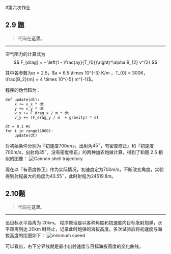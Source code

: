 #第六次作业

## 2.9 题

>代码在**这里**。

-------------------
空气阻力的计算式为
$$ F_{drag} = - \left(1 - \frac{ay}{T_{0}}\right)^\alpha B_{2} v^{2} $$

其中各参数为$\alpha = 2.5$，$a = 6.5 \times 10^{-3} K/m $，$T_{0} = 300K$，$ \frac{B_2}{m} = 4 \times 10^{-5} m^{-1}$。

程序的伪代码为：
```
def update(dt):
	x += v_x * dt
	y += v_y * dt
	v_x += F_drag_x / m * dt
	v_y += (F_drag_y / m  + gravity) * dt

dt = 0.1 #s
for i in range(1000):
	update(dt) 
```

对初始条件分别为『初速度$700m/s$，出射角$45^{\circ}$，有密度修正』和『初速度$700m/s$，出射角$35^{\circ}$，没有密度修正』的两种加农炮做计算，得到了和图 2.5 相似的图像：
![Cannon shell trajectory](https://lh3.googleusercontent.com/-l-03DK53UXk/VwPMhsinzYI/AAAAAAAAAIA/iEOWRGDE_6YF4V5w8pSrNGLp_7PqlhzAQ/s0/Cannon+shell+trajectory.png "Cannon shell trajectory.png")

现在以『有密度修正』作为实际情况，初速度定为$700m/s$，不断改变角度，实验得到射程最大的角度为$43.55^{\circ}$，此时射程为$24519.8m$。


## 2.10题

>代码在**这里**。

------------------
设目标水平距离为 20km。
程序原理是以各种角度和初速度向目标发射炮弹，水平距离到达 20km 时终止，记录此时炮弹的海拔高度。多次试验后将初速度与海拔高度的绘图如下：
![minimum speed](https://lh3.googleusercontent.com/-2xJE7JJeQRc/VwPMOwditnI/AAAAAAAAAH4/DYmxD_0b48saJW0Yxq-ThBkbLjtGrBgxA/s0/minimum+speed.png "minimum speed.png")

可以看出，右下分界线就是最小出射速度与目标海拔高度的变化曲线。


